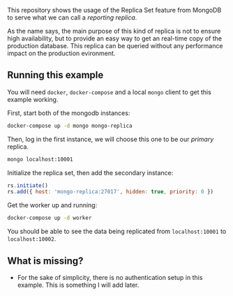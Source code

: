 This repository shows the usage of the Replica Set feature from MongoDB to serve
what we can call a *reporting replica*.

As the name says, the main purpose of this kind of replica is not to ensure
high availability, but to provide an easy way to get an real-time copy of the
production database. This replica can be queried without any performance impact
on the production evironment.

## Running this example
You will need `docker`, `docker-compose` and a local `mongo` client to get this
example working.

First, start both of the mongodb instances:
```bash
docker-compose up -d mongo mongo-replica
```

Then, log in the first instance, we will choose this one to be our *primary*
replica.
```bash
mongo localhost:10001
```

Initialize the replica set, then add the secondary instance:
```javascript
rs.initiate()
rs.add({ host: 'mongo-replica:27017', hidden: true, priority: 0 })
```

Get the worker up and running:
```bash
docker-compose up -d worker
```

You should be able to see the data being replicated from `localhost:10001` to
`localhost:10002`.

## What is missing?
- For the sake of simplicity, there is no authentication setup in this example.
This is something I will add later.
